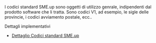 I codici standard SME.up sono oggetti di utilizzo genrale, indipendenti dal prodotto software che li tratta.
Sono codici V1, ad esempio, le sigle delle provincie, i codici avviamento postale, ecc..

Dettagli implementativi
- [Dettaglio Codici standard SME.up](Sorgenti/OG/OG/V1_D)
